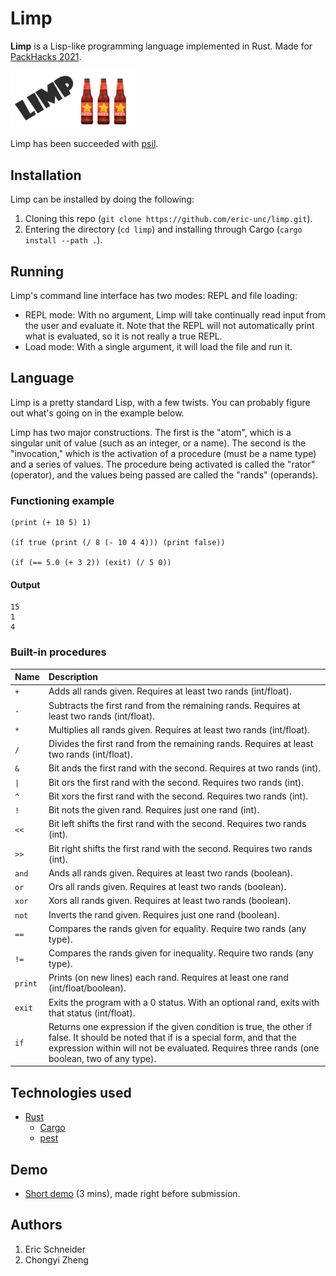 # Limp
**Limp** is a Lisp-like programming language implemented in Rust. Made for [PackHacks 2021](https://ncsupackhacks.org/).

<img src="limp_logo.png" width="200" alt="The Limp logo.">

Limp has been succeeded with [psil](https://github.com/eric-unc/psil).

## Installation
Limp can be installed by doing the following:
1. Cloning this repo (`git clone https://github.com/eric-unc/limp.git`).
2. Entering the directory (`cd limp`) and installing through Cargo (`cargo install --path .`).

## Running
Limp's command line interface has two modes: REPL and file loading:
* REPL mode: With no argument, Limp will take continually read input from the user and evaluate it. Note that the REPL will not automatically print what is evaluated, so it is not really a true REPL.
* Load mode: With a single argument, it will load the file and run it.

## Language
Limp is a pretty standard Lisp, with a few twists. You can probably figure out what's going on in the example below.

Limp has two major constructions. The first is the "atom", which is a singular unit of value (such as an integer, or a name). The second is the "invocation," which is the activation of a procedure (must be a name type) and a series of values. The procedure being activated is called the "rator" (operator), and the values being passed are called the "rands" (operands).

### Functioning example
```limp
(print (+ 10 5) 1)

(if true (print (/ 8 (- 10 4 4))) (print false))

(if (== 5.0 (+ 3 2)) (exit) (/ 5 0))
```

#### Output
```
15
1
4
```

### Built-in procedures
| Name | Description
| :------ | :------
| `+` | Adds all rands given. Requires at least two rands (int/float).
| `-` | Subtracts the first rand from the remaining rands. Requires at least two rands (int/float).
| `*` | Multiplies all rands given. Requires at least two rands (int/float).
| `/` | Divides the first rand from the remaining rands. Requires at least two rands (int/float).
| `&` | Bit ands the first rand with the second. Requires at two rands (int).
| <code>&#124;</code> | Bit ors the first rand with the second. Requires two rands (int).
| `^` | Bit xors the first rand with the second. Requires two rands (int).
| `!` | Bit nots the given rand. Requires just one rand (int).
| `<<` | Bit left shifts the first rand with the second. Requires two rands (int).
| `>>` | Bit right shifts the first rand with the second. Requires two rands (int).
| `and` | Ands all rands given. Requires at least two rands (boolean).
| `or` | Ors all rands given. Requires at least two rands (boolean).
| `xor` | Xors all rands given. Requires at least two rands (boolean).
| `not` | Inverts the rand given. Requires just one rand (boolean).
| `==` | Compares the rands given for equality. Require two rands (any type).
| `!=` | Compares the rands given for inequality. Require two rands (any type).
| `print` | Prints (on new lines) each rand. Requires at least one rand (int/float/boolean).
| `exit` | Exits the program with a 0 status. With an optional rand, exits with that status  (int/float).
| `if` | Returns one expression if the given condition is true, the other if false. It should be noted that if is a special form, and that the expression within will not be evaluated. Requires three rands (one boolean, two of any type).

## Technologies used
* [Rust](https://github.com/rust-lang/rust)
    * [Cargo](https://github.com/rust-lang/cargo)
    * [pest](https://github.com/pest-parser/pest)

## Demo
* [Short demo](https://www.youtube.com/watch?v=DuKuPBlLGPI) (3 mins), made right before submission.

## Authors
1. Eric Schneider
2. Chongyi Zheng
